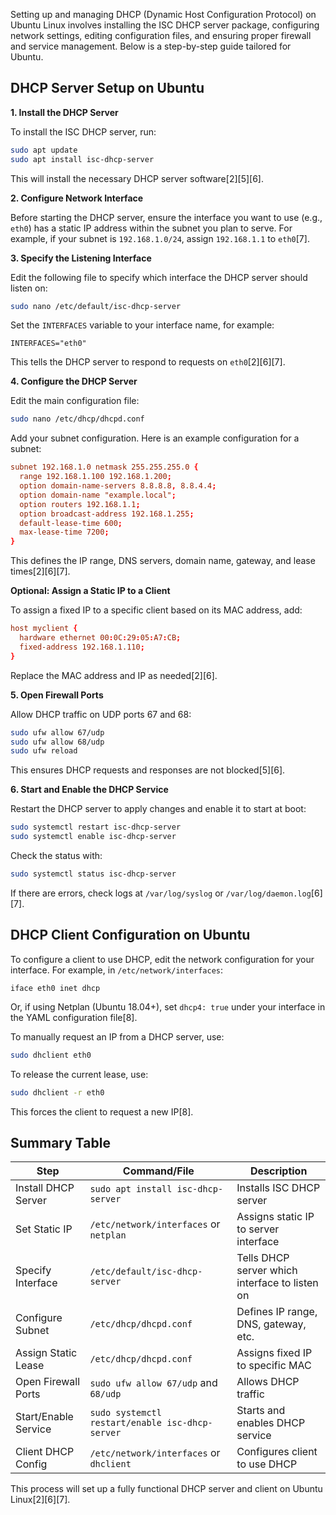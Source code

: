 Setting up and managing DHCP (Dynamic Host Configuration Protocol) on Ubuntu Linux involves installing the ISC DHCP server package, configuring network settings, editing configuration files, and ensuring proper firewall and service management. Below is a step-by-step guide tailored for Ubuntu.

## DHCP Server Setup on Ubuntu

**1. Install the DHCP Server**

To install the ISC DHCP server, run:

```bash
sudo apt update
sudo apt install isc-dhcp-server
```
This will install the necessary DHCP server software[2][5][6].

**2. Configure Network Interface**

Before starting the DHCP server, ensure the interface you want to use (e.g., `eth0`) has a static IP address within the subnet you plan to serve. For example, if your subnet is `192.168.1.0/24`, assign `192.168.1.1` to `eth0`[7].

**3. Specify the Listening Interface**

Edit the following file to specify which interface the DHCP server should listen on:

```bash
sudo nano /etc/default/isc-dhcp-server
```
Set the `INTERFACES` variable to your interface name, for example:

```
INTERFACES="eth0"
```
This tells the DHCP server to respond to requests on `eth0`[2][6][7].

**4. Configure the DHCP Server**

Edit the main configuration file:

```bash
sudo nano /etc/dhcp/dhcpd.conf
```
Add your subnet configuration. Here is an example configuration for a subnet:

```conf
subnet 192.168.1.0 netmask 255.255.255.0 {
  range 192.168.1.100 192.168.1.200;
  option domain-name-servers 8.8.8.8, 8.8.4.4;
  option domain-name "example.local";
  option routers 192.168.1.1;
  option broadcast-address 192.168.1.255;
  default-lease-time 600;
  max-lease-time 7200;
}
```
This defines the IP range, DNS servers, domain name, gateway, and lease times[2][6][7].

**Optional: Assign a Static IP to a Client**

To assign a fixed IP to a specific client based on its MAC address, add:

```conf
host myclient {
  hardware ethernet 00:0C:29:05:A7:CB;
  fixed-address 192.168.1.110;
}
```
Replace the MAC address and IP as needed[2][6].

**5. Open Firewall Ports**

Allow DHCP traffic on UDP ports 67 and 68:

```bash
sudo ufw allow 67/udp
sudo ufw allow 68/udp
sudo ufw reload
```
This ensures DHCP requests and responses are not blocked[5][6].

**6. Start and Enable the DHCP Service**

Restart the DHCP server to apply changes and enable it to start at boot:

```bash
sudo systemctl restart isc-dhcp-server
sudo systemctl enable isc-dhcp-server
```
Check the status with:

```bash
sudo systemctl status isc-dhcp-server
```
If there are errors, check logs at `/var/log/syslog` or `/var/log/daemon.log`[6][7].

## DHCP Client Configuration on Ubuntu

To configure a client to use DHCP, edit the network configuration for your interface. For example, in `/etc/network/interfaces`:

```
iface eth0 inet dhcp
```
Or, if using Netplan (Ubuntu 18.04+), set `dhcp4: true` under your interface in the YAML configuration file[8].

To manually request an IP from a DHCP server, use:

```bash
sudo dhclient eth0
```
To release the current lease, use:

```bash
sudo dhclient -r eth0
```
This forces the client to request a new IP[8].

## Summary Table

| Step                    | Command/File                                | Description                                      |
|-------------------------|---------------------------------------------|--------------------------------------------------|
| Install DHCP Server     | `sudo apt install isc-dhcp-server`          | Installs ISC DHCP server                         |
| Set Static IP           | `/etc/network/interfaces` or `netplan`      | Assigns static IP to server interface            |
| Specify Interface       | `/etc/default/isc-dhcp-server`              | Tells DHCP server which interface to listen on   |
| Configure Subnet        | `/etc/dhcp/dhcpd.conf`                      | Defines IP range, DNS, gateway, etc.             |
| Assign Static Lease     | `/etc/dhcp/dhcpd.conf`                      | Assigns fixed IP to specific MAC                 |
| Open Firewall Ports     | `sudo ufw allow 67/udp` and `68/udp`        | Allows DHCP traffic                              |
| Start/Enable Service    | `sudo systemctl restart/enable isc-dhcp-server` | Starts and enables DHCP service              |
| Client DHCP Config      | `/etc/network/interfaces` or `dhclient`     | Configures client to use DHCP                    |

This process will set up a fully functional DHCP server and client on Ubuntu Linux[2][6][7].


